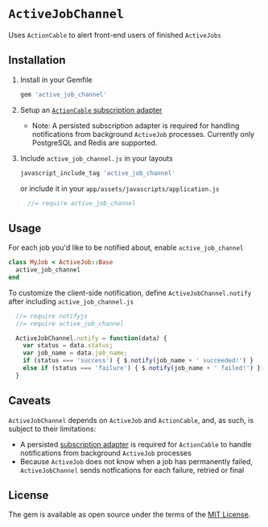 # `ActiveJobChannel`
Uses `ActionCable` to alert front-end users of finished `ActiveJobs`

## Installation
1. Install in your Gemfile

    ```ruby
    gem 'active_job_channel'
    ```

2. Setup an [`ActionCable` subscription adapter](http://edgeguides.rubyonrails.org/action_cable_overview.html#subscription-adapter)
    * Note: A persisted subscription adapter is required for handling notifications
    from background `ActiveJob` processes. Currently only PostgreSQL and Redis
    are supported.

3. Include `active_job_channel.js` in your layouts

    ```ruby
    javascript_include_tag 'active_job_channel'
    ```

    or include it in your `app/assets/javascripts/application.js`

    ```javascript
      //= require active_job_channel
    ```

## Usage
For each job you'd like to be notified about, enable `active_job_channel`

```ruby
class MyJob < ActiveJob::Base
  active_job_channel
end
```

To customize the client-side notification, define `ActiveJobChannel.notify`
after including `active_job_channel.js`

```javascript
  //= require notifyjs
  //= require active_job_channel

  ActiveJobChannel.notify = function(data) {
    var status = data.status;
    var job_name = data.job_name;
    if (status === 'success') { $.notify(job_name + ' succeeded!') }
    else if (status === 'failure') { $.notify(job_name + ' failed!') }
  }
```

## Caveats
`ActiveJobChannel` depends on `ActiveJob` and `ActionCable`, and, as such, is
subject to their limitations:

* A persisted [subscription adapter](http://guides.rubyonrails.org/action_cable_overview.html#subscription-adapter)
is required for `ActionCable` to handle notifications from background 
`ActiveJob` processes
* Because `ActiveJob` does not know when a job has permanently failed, 
`ActiveJobChannel` sends notfications for each failure, retried or final

## License
The gem is available as open source under the terms of the [MIT License](http://opensource.org/licenses/MIT).
